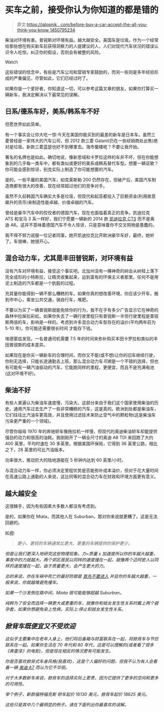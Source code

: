 # 买车之前，接受你认为你知道的都是错的

> 原文:[https://jalopnik . com/before-buy-a-car-accept-the-all-you-think-you-know 1450795234](https://jalopnik.com/before-buying-a-car-accept-that-all-you-think-you-know-1450795234)

柴油对环境有害。普锐斯对环境有益。越大越安全。美国车是垃圾。作为一个经常给那些想在购买新车前获得洞察力的人提建议的人，人们对现代汽车状况的错误认识令人吃惊。纠正你的假设，否则会有被整的风险。

Watch

这些错误的信念中，有些是汽车公司和营销专家鼓励的，而另一些则是多年经验形成的严重偏见，尽管如此，它们已经过时了。

如果你是一个爱好者，你知道这一切，可以参考这篇文章的朋友。如果你打算买一辆新车，我决定解决以下最常见的误解。

## 日系/德系车好，美系/韩系车不好

但愿世界如此简单。

有一个事实会让你大吃一惊:今天在美国你能买到的最差的新车是日本车。虽然三菱曾经是一家伟大的汽车公司，但 2012 款三菱 Galant(仍在一些经销商处出售)绝对是垃圾。新款三菱蓝瑟也好不到哪里去。海市蜃楼呢？不要让我开始。

著名的名牌也是如此。确切地说，像新思域和卡罗拉这样的车并不坏，但在你能想象到的几乎每一类车中，都有类似或更好的美系或韩系替代车型。想要一辆讴歌？你可能会感到惊讶，别克实际上制造了你可能想要的汽车。

是的，一些平庸的美国汽车，如克莱斯勒 200 仍然存在，但破产后，美国汽车制造商都有很大的改善，现在经常超过他们的竞争对手。

虽然不久前韩国汽车确实大多是垃圾，但现代和起亚都投入了巨额资金(利用故意飙升的货币)来制造性能卓越、价值卓越的汽车。

曾经是豪华汽车中的佼佼者的德国汽车，现在也面临着真正的竞争。凯迪拉克 ATS 和宝马 3 系一样好，我们宁愿要一辆新的 2014 款 [凯迪拉克 CTS](https://jalopnik.com/2014-cadillac-cts-the-jalopnik-review-1445127844) 而不是奥迪 A6。这并不意味着德国汽车不令人惊讶，只是意味着你不交叉购物是愚蠢的。

我不得不努力说服一位记者同事，她开凯迪拉克比开欧洲豪华车好，最终，她听了。车很棒，她很开心。

## 混合动力车，尤其是丰田普锐斯，对环境有益

没有汽车对环境有益，接受这个事实吧。北加州没有一棵神奇的树会从树枝上落下完全成形的小特斯拉，让精灵收集起来，运到富有的环保主义者那里。任何不是用泥土制造的汽车都是一个肮脏的过程。

充其量你能得到一辆不那么糟糕的车。如果你真的想改善环境，你应该少开车，搬到市中心，乘坐公共交通，骑自行车，堆肥。

不要以为买了一辆普锐斯就能免除你的行为，我不在乎有多少广告显示它在神奇的森林中拉屎拉彩虹。如果你失去了一辆行驶里程只有普锐斯一半但行驶里程是普锐斯两倍的车，影响是一样的。考虑到许多混合动力车型存在的溢价(平均两年前为 5-10 年)，你可能还需要很长时间 才能存下钱。

埃德蒙兹发现，一名普通司机需要 7.5 年的时间来弥补购买丰田卡罗拉和类似的丰田普锐斯的成本差异。

如果现在是你买一辆新车的合理时间，而你又不能(或不想)让你的旧车继续行驶，你别无选择，只能长途通勤去上班，那么混合动力车*可能*是一个不错的选择，但也有可能有一辆汽油驱动的汽车，它能跑同样的里程，更便宜，而且不是充满电池(这对环境不好)。

## 柴油不好

有些人普遍认为柴油车速度慢，污染大。这部分来自于我们这个国家使用柴油的历史。通用汽车过去生产了一些非常糟糕的汽车，这是真的。欧洲到处都是柴油车，它们往往比汽油车更高效，并且使用过滤技术来防止空气中的颗粒物(这是柴油车污染更严重的一个领域)。

尽管你祖母 1970 年的奔驰轿车像拖拉机一样慢，但现代的奥迪柴油轿车却能提供强劲的动力和很高的油耗。我刚刚开了一辆全尺寸的奥迪 A8 TDI 来回跑了大约 400 英里，平均时速在 30 多英里。根据美国环保局，它得到 36 英里公路，相比之下，28 英里的可比汽油版本。

功率很大，推动巨大的陆地游艇在 5 秒钟内达到 60 英里/小时。

与混合动力车一样，你必须决定里程优势是否能弥补成本溢价，但对于花大量时间在高速公路上通勤的人来说，这比同等的混合动力车在财政和环境方面更有意义。

## 越大越安全

这很棘手，因为有些因素大多数人都没有考虑到。

是的，如果你在 Miata，而其他人在 Suburban，那对你来说就更糟了。这是无法回避的。

如[*称*](http://www.iihs.org/iihs/brochures/shopping-for-a-safer-car-2013)*:*

> *更小、更轻的车辆通常比更大、更重的车辆提供的保护更少。*

*但是让我们更深入地研究这些物理现象。力=质量 x 加速度所以你的车越大越重，事故中的力就越大。两个郊区居民以同样的速度撞在一起，就像两个迈阿密人以同样的速度撞在一起，由于质量更大，会产生更大的力。*

*总的来说，你在车祸中死亡的最好防御是 [首先不要进入](https://jalopnik.com/more-proof-that-the-best-way-to-survive-a-crash-is-to-a-1450315895) 并且你的车越大越重，一般来说，你就越难避免撞车。*

*如果一个沙发倒在路中间，Miata 很可能能够超越 Suburban。*

*纯粹为了安全而选择一辆更大或更重的车，就像你和妓女发生性关系时戴上两个避孕套，如果你想避免染上性病，实际上:停止和妓女发生性关系。*

## *掀背车既便宜又不受欢迎*

*这似乎主要集中在老年人身上，他们将后备箱与财富联系在一起，将掀背车与节俭联系在一起。如果你生活在 70 年代和 80 年代，这是可以理解的(或者看了很多《弗雷泽》的电影)，但是现在相反的情况更有可能发生。*

*你是否喜欢掀背式车身风格(我喜欢)，这是个人偏好的问题，但我不认为有人会看着一辆 [奥迪 A7](https://jalopnik.com/2012-audi-a7-the-jalopnik-review-5954117) 而认为它不华丽。*

*对于大多数新车来说，掀背车的选择实际上更贵，因为它提供了更多的空间和更多的可用性。*

*举个例子，新款福特福克斯 轿车起价 16130 美元，掀背车起价 18625 美元。*

*这些只是其中几个最明显的例子。请在下面列出你最喜欢的误解。*